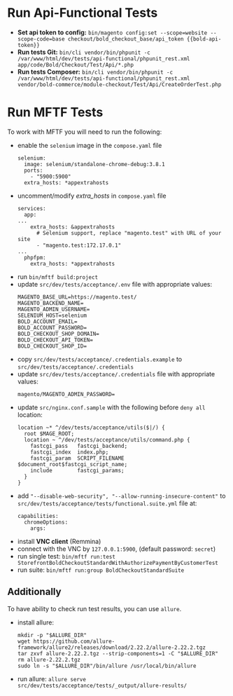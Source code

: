 # Run Api-Functional Tests

- **Set api token to config:** `bin/magento config:set --scope=website --scope-code=base checkout/bold_checkout_base/api_token {{bold-api-token}}`
- **Run tests Git:** `bin/cli vendor/bin/phpunit -c /var/www/html/dev/tests/api-functional/phpunit_rest.xml app/code/Bold/Checkout/Test/Api/*.php` 
- **Run tests Composer:**  `bin/cli vendor/bin/phpunit -c /var/www/html/dev/tests/api-functional/phpunit_rest.xml vendor/bold-commerce/module-checkout/Test/Api/CreateOrderTest.php`

# Run MFTF Tests

To work with MFTF you will need to run the following:

- enable the `selenium` image in the `compose.yaml` file
  ```
  selenium:
    image: selenium/standalone-chrome-debug:3.8.1
    ports:
      - "5900:5900"
    extra_hosts: *appextrahosts
  ```
- uncomment/modify _extra_hosts_ in `compose.yaml` file
  ```
  services:
    app:
  ...
      extra_hosts: &appextrahosts
        # Selenium support, replace "magento.test" with URL of your site
        - "magento.test:172.17.0.1"
  ...
    phpfpm:
      extra_hosts: *appextrahosts
  ```
- run `bin/mftf build:project`
- update `src/dev/tests/acceptance/.env` file with appropriate values:
  ```
  MAGENTO_BASE_URL=https://magento.test/
  MAGENTO_BACKEND_NAME=
  MAGENTO_ADMIN_USERNAME=
  SELENIUM_HOST=selenium
  BOLD_ACCOUNT_EMAIL=
  BOLD_ACCOUNT_PASSWORD=
  BOLD_CHECKOUT_SHOP_DOMAIN=
  BOLD_CHECKOUT_API_TOKEN=
  BOLD_CHECKOUT_SHOP_ID=
  ```
- copy `src/dev/tests/acceptance/.credentials.example` to `src/dev/tests/acceptance/.credentials`
- update `src/dev/tests/acceptance/.credentials` file with appropriate values:
  ```
  magento/MAGENTO_ADMIN_PASSWORD=
  ```
- update `src/nginx.conf.sample` with the following before `deny all` location:
  ```
  location ~* ^/dev/tests/acceptance/utils($|/) {
    root $MAGE_ROOT;
    location ~ ^/dev/tests/acceptance/utils/command.php {
      fastcgi_pass   fastcgi_backend;
      fastcgi_index  index.php;
      fastcgi_param  SCRIPT_FILENAME  $document_root$fastcgi_script_name;
      include        fastcgi_params;
    }
  }
  ```
- add `"--disable-web-security", "--allow-running-insecure-content"` to `src/dev/tests/acceptance/tests/functional.suite.yml` file at:
  ```
  capabilities:
    chromeOptions:
      args:  
  ```
- install **VNC client** (Remmina)
- connect with the VNC by `127.0.0.1:5900`, (default password: `secret`)
- run single test:
  `bin/mftf run:test StorefrontBoldCheckoutStandardWithAuthorizePaymentByCustomerTest`
- run suite:
  `bin/mftf run:group BoldCheckoutStandardSuite`

## Additionally

To have ability to check run test results, you can use `allure`.

- install allure:
  ```
  mkdir -p "$ALLURE_DIR"
  wget https://github.com/allure-framework/allure2/releases/download/2.22.2/allure-2.22.2.tgz
  tar zxvf allure-2.22.2.tgz --strip-components=1 -C "$ALLURE_DIR"
  rm allure-2.22.2.tgz
  sudo ln -s "$ALLURE_DIR"/bin/allure /usr/local/bin/allure
  ```
- run allure:
  `allure serve src/dev/tests/acceptance/tests/_output/allure-results/`
